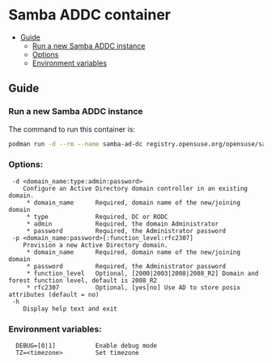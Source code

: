 # Samba ADDC container

- [Guide](#guide)
  - [Run a new Samba ADDC instance](#run-a-new-samba-addc-instance)
  - [Options](#options)
  - [Environment variables](#environment-variables)

## Guide

### Run a new Samba ADDC instance

The command to run this container is:

```sh
podman run -d --rm --name samba-ad-dc registry.opensuse.org/opensuse/samba-ad-dc
```

### Options:
```
 -d <domain_name:type:admin:password>
    Configure an Active Directory domain controller in an existing domain.
     * domain_name      Required, domain name of the new/joining domain
     * type             Required, DC or RODC
     * admin            Required, the domain Administrator
     * password         Required, the Administrator password
 -p <domain_name:password>[:function_level:rfc2307]
    Provision a new Active Directory domain.
     * domain_name      Required, domain name of the new/joining domain
     * password         Required, the Administrator password
     * function_level   Optional, [2000|2003|2008|2008_R2] Domain and forest function level, default is 2008_R2
     * rfc2307          Optional, [yes|no] Use AD to store posix attributes (default = no)
 -h
    Display help text and exit
```
### Environment variables:
```
  DEBUG=[0|1]           Enable debug mode
  TZ=<timezone>         Set timezone
```

